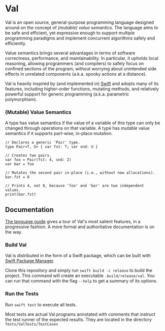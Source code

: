 # Val

Val is an open source, general-purpose programming language designed around on the concept of _(mutable) value semantics_.
The language aims to be safe and efficient, yet expressive enough to support multiple programming paradigms and implement concurrent algorithms safely and efficiently.

Value semantics brings several advantages in terms of software correctness, performance, and maintainability.
In particular, it upholds local reasoning, allowing programmers (and compilers) to safely focus on confined sections of the program, without worrying about unintended side effects in unrelated components (a.k.a. spooky actions at a distance).

Val is heavily inspired by (and implemented in) [Swift](https://swift.org) and adopts many of its features, including higher-order functions, mutating methods, and relatively powerful support for generic programming (a.k.a. parametric polymorphism).

### (Mutable) Value Semantics

A type has value semantics if the value of a variable of this type can only be changed through operations on that variable.
A type has _mutable_ value semantics if it supports part-wise, in-place mutation.

```val
// Declares a generic 'Pair' type.
type Pair<T, U> { var fst: T; var snd: U }

// Creates two pairs.
var foo = Pair(fst: 4, snd: 2)
var bar = foo

// Mutates the second pair in-place (i.e., without new allocations).
bar.fst = 8

// Prints 4, not 8, because 'foo' and 'bar' are two independent values.
print(bar.fst)
```

## Documentation

[The language guide](https://github.com/val-lang/val/wiki/Val's-Language-Guide) gives a tour of Val's most salient features, in a progressive fashion.
A more formal and authoritative documentation is on the way.

### Build Val

Val is distributed in the form of a Swift package, which can be built with [Swift Package Manager](https://www.swift.org/package-manager/).

Clone this repository and simply run `swift build -c release` to build the project.
This command will create an executable `.build/release/val`.
You can run that command with the flag `--help` to get a summary of its options.

### Run the Tests

Run `swift test` to execute all tests.

Most tests are actual Val programs annotated with comments that instruct the test runner of the expected results.
They are located in the directory `Tests/ValTests/TestCases`
